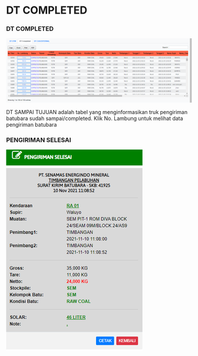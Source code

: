 # DT COMPLETED

### DT COMPLETED

![](<../.gitbook/assets/dt completed.png>)

DT SAMPAI TUJUAN adalah tabel yang menginformasikan truk pengiriman batubara sudah sampai/completed. Klik No. Lambung untuk melihat data pengiriman batubara

### PENGIRIMAN SELESAI

![](../.gitbook/assets/completed.png)
